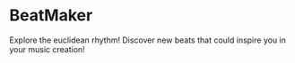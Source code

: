 # BeatMaker
Explore the euclidean rhythm! Discover new beats that could inspire you in your music creation!
